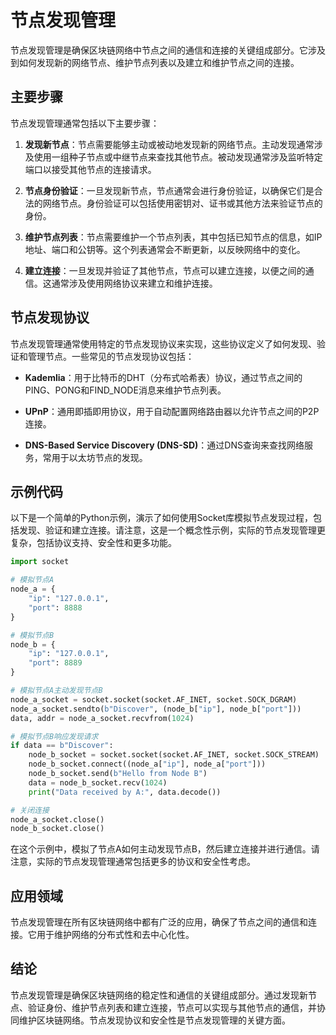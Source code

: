 ﻿
# 节点发现管理

节点发现管理是确保区块链网络中节点之间的通信和连接的关键组成部分。它涉及到如何发现新的网络节点、维护节点列表以及建立和维护节点之间的连接。

## 主要步骤

节点发现管理通常包括以下主要步骤：

1. **发现新节点**：节点需要能够主动或被动地发现新的网络节点。主动发现通常涉及使用一组种子节点或中继节点来查找其他节点。被动发现通常涉及监听特定端口以接受其他节点的连接请求。

2. **节点身份验证**：一旦发现新节点，节点通常会进行身份验证，以确保它们是合法的网络节点。身份验证可以包括使用密钥对、证书或其他方法来验证节点的身份。

3. **维护节点列表**：节点需要维护一个节点列表，其中包括已知节点的信息，如IP地址、端口和公钥等。这个列表通常会不断更新，以反映网络中的变化。

4. **建立连接**：一旦发现并验证了其他节点，节点可以建立连接，以便之间的通信。这通常涉及使用网络协议来建立和维护连接。

## 节点发现协议

节点发现管理通常使用特定的节点发现协议来实现，这些协议定义了如何发现、验证和管理节点。一些常见的节点发现协议包括：

- **Kademlia**：用于比特币的DHT（分布式哈希表）协议，通过节点之间的PING、PONG和FIND_NODE消息来维护节点列表。

- **UPnP**：通用即插即用协议，用于自动配置网络路由器以允许节点之间的P2P连接。

- **DNS-Based Service Discovery (DNS-SD)**：通过DNS查询来查找网络服务，常用于以太坊节点的发现。

## 示例代码

以下是一个简单的Python示例，演示了如何使用Socket库模拟节点发现过程，包括发现、验证和建立连接。请注意，这是一个概念性示例，实际的节点发现管理更复杂，包括协议支持、安全性和更多功能。

```python
import socket

# 模拟节点A
node_a = {
    "ip": "127.0.0.1",
    "port": 8888
}

# 模拟节点B
node_b = {
    "ip": "127.0.0.1",
    "port": 8889
}

# 模拟节点A主动发现节点B
node_a_socket = socket.socket(socket.AF_INET, socket.SOCK_DGRAM)
node_a_socket.sendto(b"Discover", (node_b["ip"], node_b["port"]))
data, addr = node_a_socket.recvfrom(1024)

# 模拟节点B响应发现请求
if data == b"Discover":
    node_b_socket = socket.socket(socket.AF_INET, socket.SOCK_STREAM)
    node_b_socket.connect((node_a["ip"], node_a["port"]))
    node_b_socket.send(b"Hello from Node B")
    data = node_b_socket.recv(1024)
    print("Data received by A:", data.decode())

# 关闭连接
node_a_socket.close()
node_b_socket.close()
```

在这个示例中，模拟了节点A如何主动发现节点B，然后建立连接并进行通信。请注意，实际的节点发现管理通常包括更多的协议和安全性考虑。

## 应用领域

节点发现管理在所有区块链网络中都有广泛的应用，确保了节点之间的通信和连接。它用于维护网络的分布式性和去中心化性。

## 结论

节点发现管理是确保区块链网络的稳定性和通信的关键组成部分。通过发现新节点、验证身份、维护节点列表和建立连接，节点可以实现与其他节点的通信，并协同维护区块链网络。节点发现协议和安全性是节点发现管理的关键方面。
